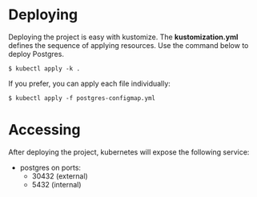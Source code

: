 # Deploying

Deploying the project is easy with kustomize. The **kustomization.yml** defines the sequence of applying resources. Use the command below to deploy Postgres.

`$ kubectl apply -k .`

If you prefer, you can apply each file individually:

`$ kubectl apply -f postgres-configmap.yml`

# Accessing

After deploying the project, kubernetes will expose the following service:

- postgres on ports:
  - 30432 (external)
  - 5432  (internal)